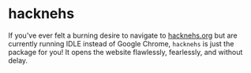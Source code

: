 # hacknehs
If you've ever felt a burning desire to navigate to [hacknehs.org](hacknehs.org) but are currently running IDLE instead of Google Chrome, `hacknehs` is just the package for you! It opens the website flawlessly, fearlessly, and without delay.
